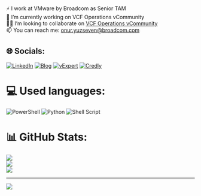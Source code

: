 ⚡ I work at VMware by Broadcom as Senior TAM<br>🔭 I’m currently working on VCF Operations vCommunity<br>👨‍💻 I’m looking to collaborate on  [VCF Operations vCommunity](https://github.com/vmbro/VCF-Operations-vCommunity)  <br>📫 You can reach me: onur.yuzseven@broadcom.com


## 🌐 Socials:
[![LinkedIn](https://img.shields.io/badge/LinkedIn-%230077B5.svg?logo=linkedin&logoColor=white)](https://linkedin.com/in/https://www.linkedin.com/in/oyuzseven/) 
[![Blog](https://img.shields.io/badge/Personal-IT_Blog-blue)](https://vmbro.com/)
[![vExpert](https://img.shields.io/badge/VMware-vExpert_Profile-blue)](https://vexpert.vmware.com/directory/10517)
[![Credly](https://img.shields.io/badge/Credly-Badges-blue)](https://www.credly.com/users/onur-yuzseven) 

# 💻 Used languages:
![PowerShell](https://img.shields.io/badge/PowerShell-%235391FE.svg?style=plastic&logo=powershell&logoColor=white) ![Python](https://img.shields.io/badge/python-3670A0?style=plastic&logo=python&logoColor=ffdd54) ![Shell Script](https://img.shields.io/badge/shell_script-%23121011.svg?style=plastic&logo=gnu-bash&logoColor=white)
# 📊 GitHub Stats:
![](https://github-readme-stats.vercel.app/api?username=vmbro&theme=dark&hide_border=false&include_all_commits=true&count_private=true)<br/>
![](https://github-readme-streak-stats.herokuapp.com/?user=vmbro&theme=dark&hide_border=false)<br/>
![](https://github-readme-stats.vercel.app/api/top-langs/?username=vmbro&theme=dark&hide_border=false&include_all_commits=true&count_private=true&layout=compact)


---
[![](https://visitcount.itsvg.in/api?id=vmbro&icon=0&color=12)](https://visitcount.itsvg.in)
